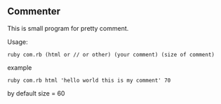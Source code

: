 Commenter
--

This is small program for pretty comment.


Usage: 

	ruby com.rb (html or // or other) (your comment) (size of comment)


example

	ruby com.rb html 'hello world this is my comment' 70

by default size = 60